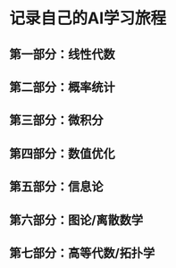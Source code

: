 # 记录自己的AI学习旅程
## 第一部分：线性代数
## 第二部分：概率统计
## 第三部分：微积分
## 第四部分：数值优化
## 第五部分：信息论
## 第六部分：图论/离散数学
## 第七部分：高等代数/拓扑学
